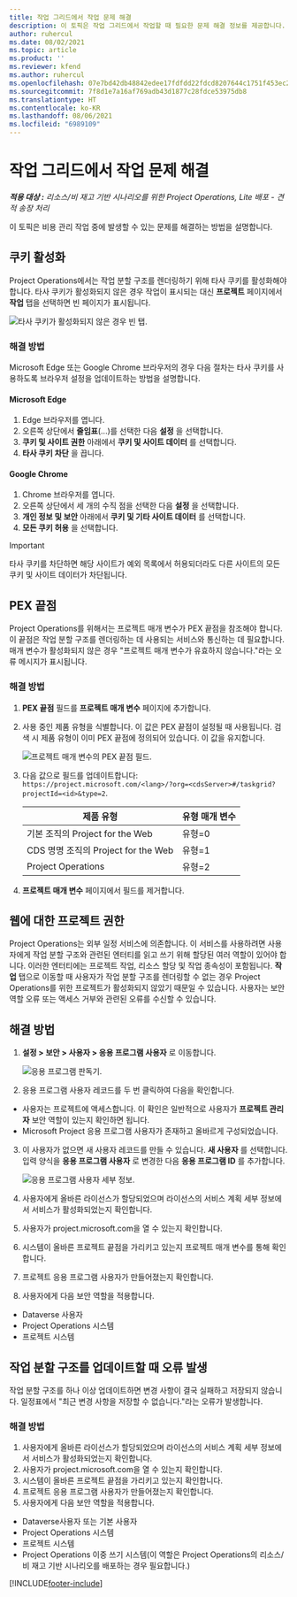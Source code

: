 ```yaml
---
title: 작업 그리드에서 작업 문제 해결
description: 이 토픽은 작업 그리드에서 작업할 때 필요한 문제 해결 정보를 제공합니다.
author: ruhercul
ms.date: 08/02/2021
ms.topic: article
ms.product: ''
ms.reviewer: kfend
ms.author: ruhercul
ms.openlocfilehash: 07e7bd42db48842edee17fdfdd22fdcd8207644c1751f453ec29c3194aac625e
ms.sourcegitcommit: 7f8d1e7a16af769adb43d1877c28fdce53975db8
ms.translationtype: HT
ms.contentlocale: ko-KR
ms.lasthandoff: 08/06/2021
ms.locfileid: "6989109"
---
```

# <a name="troubleshoot-working-in-the-task-grid"></a>작업 그리드에서 작업 문제 해결 

_**적용 대상 :** 리소스/비 재고 기반 시나리오를 위한 Project Operations, Lite 배포 - 견적 송장 처리_

이 토픽은 비용 관리 작업 중에 발생할 수 있는 문제를 해결하는 방법을 설명합니다.

## <a name="enable-cookies"></a>쿠키 활성화

Project Operations에서는 작업 분할 구조를 렌더링하기 위해 타사 쿠키를 활성화해야 합니다. 타사 쿠키가 활성화되지 않은 경우 작업이 표시되는 대신 **프로젝트** 페이지에서 **작업** 탭을 선택하면 빈 페이지가 표시됩니다.

![타사 쿠키가 활성화되지 않은 경우 빈 탭.](media/blankschedule.png)


### <a name="workaround"></a>해결 방법
Microsoft Edge 또는 Google Chrome 브라우저의 경우 다음 절차는 타사 쿠키를 사용하도록 브라우저 설정을 업데이트하는 방법을 설명합니다.

#### <a name="microsoft-edge"></a>Microsoft Edge

1. Edge 브라우저를 엽니다.
2. 오른쪽 상단에서 **줄임표**(...)를 선택한 다음 **설정** 을 선택합니다.
3. **쿠키 및 사이트 권한** 아래에서 **쿠키 및 사이트 데이터** 를 선택합니다.
4. **타사 쿠키 차단** 을 끕니다.

#### <a name="google-chrome"></a>Google Chrome

1. Chrome 브라우저를 엽니다.
2. 오른쪽 상단에서 세 개의 수직 점을 선택한 다음 **설정** 을 선택합니다.
3. **개인 정보 및 보안** 아래에서 **쿠키 및 기타 사이트 데이터** 를 선택합니다.
4. **모든 쿠키 허용** 을 선택합니다.

> [!IMPORTANT]
> 타사 쿠키를 차단하면 해당 사이트가 예외 목록에서 허용되더라도 다른 사이트의 모든 쿠키 및 사이트 데이터가 차단됩니다.

## <a name="pex-endpoint"></a>PEX 끝점

Project Operations를 위해서는 프로젝트 매개 변수가 PEX 끝점을 참조해야 합니다. 이 끝점은 작업 분할 구조를 렌더링하는 데 사용되는 서비스와 통신하는 데 필요합니다. 매개 변수가 활성화되지 않은 경우 "프로젝트 매개 변수가 유효하지 않습니다."라는 오류 메시지가 표시됩니다. 

### <a name="workaround"></a>해결 방법

1. **PEX 끝점** 필드를 **프로젝트 매개 변수** 페이지에 추가합니다.
2. 사용 중인 제품 유형을 식별합니다. 이 값은 PEX 끝점이 설정될 때 사용됩니다. 검색 시 제품 유형이 이미 PEX 끝점에 정의되어 있습니다. 이 값을 유지합니다. 
   
    ![프로젝트 매개 변수의 PEX 끝점 필드.](media/pex-endpoint.png)

3. 다음 값으로 필드를 업데이트합니다: `https://project.microsoft.com/<lang>/?org=<cdsServer>#/taskgrid?projectId=<id>&type=2`.

   
   | 제품 유형                         | 유형 매개 변수 |
   |--------------------------------------|----------------|
   | 기본 조직의 Project for the Web   | 유형=0         |
   | CDS 명명 조직의 Project for the Web | 유형=1         |
   | Project Operations                   | 유형=2         |
   
4. **프로젝트 매개 변수** 페이지에서 필드를 제거합니다.

## <a name="privileges-for-project-for-the-web"></a>웹에 대한 프로젝트 권한

Project Operations는 외부 일정 서비스에 의존합니다. 이 서비스를 사용하려면 사용자에게 작업 분할 구조와 관련된 엔터티를 읽고 쓰기 위해 할당된 여러 역할이 있어야 합니다. 이러한 엔터티에는 프로젝트 작업, 리소스 할당 및 작업 종속성이 포함됩니다. **작업** 탭으로 이동할 때 사용자가 작업 분할 구조를 렌더링할 수 없는 경우 Project Operations를 위한 프로젝트가 활성화되지 않았기 때문일 수 있습니다. 사용자는 보안 역할 오류 또는 액세스 거부와 관련된 오류를 수신할 수 있습니다.


## <a name="workaround"></a>해결 방법

1. **설정 > 보안 > 사용자 > 응용 프로그램 사용자** 로 이동합니다.  

   ![응용 프로그램 판독기.](media/applicationuser.jpg)
   
2. 응용 프로그램 사용자 레코드를 두 번 클릭하여 다음을 확인합니다.

 - 사용자는 프로젝트에 액세스합니다. 이 확인은 일반적으로 사용자가 **프로젝트 관리자** 보안 역할이 있는지 확인하면 됩니다.
 - Microsoft Project 응용 프로그램 사용자가 존재하고 올바르게 구성되었습니다.
 
3. 이 사용자가 없으면 새 사용자 레코드를 만들 수 있습니다. **새 사용자** 를 선택합니다. 입력 양식을 **응용 프로그램 사용자** 로 변경한 다음 **응용 프로그램 ID** 를 추가합니다.

   ![응용 프로그램 사용자 세부 정보.](media/applicationuserdetails.jpg)

4. 사용자에게 올바른 라이선스가 할당되었으며 라이선스의 서비스 계획 세부 정보에서 서비스가 활성화되었는지 확인합니다.
5. 사용자가 project.microsoft.com을 열 수 있는지 확인합니다.
6. 시스템이 올바른 프로젝트 끝점을 가리키고 있는지 프로젝트 매개 변수를 통해 확인합니다.
7. 프로젝트 응용 프로그램 사용자가 만들어졌는지 확인합니다.
8. 사용자에게 다음 보안 역할을 적용합니다.

  - Dataverse 사용자
  - Project Operations 시스템
  - 프로젝트 시스템

## <a name="error-when-updating-the-work-breakdown-structure"></a>작업 분할 구조를 업데이트할 때 오류 발생

작업 분할 구조를 하나 이상 업데이트하면 변경 사항이 결국 실패하고 저장되지 않습니다. 일정표에서 "최근 변경 사항을 저장할 수 없습니다."라는 오류가 발생합니다.

### <a name="workaround"></a>해결 방법

1. 사용자에게 올바른 라이선스가 할당되었으며 라이선스의 서비스 계획 세부 정보에서 서비스가 활성화되었는지 확인합니다.
2. 사용자가 project.microsoft.com을 열 수 있는지 확인합니다.
3. 시스템이 올바른 프로젝트 끝점을 가리키고 있는지 확인합니다.
4. 프로젝트 응용 프로그램 사용자가 만들어졌는지 확인합니다.
5. 사용자에게 다음 보안 역할을 적용합니다.
  
  - Dataverse사용자 또는 기본 사용자
  - Project Operations 시스템
  - 프로젝트 시스템
  - Project Operations 이중 쓰기 시스템(이 역할은 Project Operations의 리소스/비 재고 기반 시나리오를 배포하는 경우 필요합니다.)


[!INCLUDE[footer-include](../includes/footer-banner.md)]

